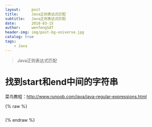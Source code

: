 ```yaml
---
layout:     post
title:      Java正则表达式匹配
subtitle:   Java正则表达式匹配
date:       2018-03-15
author:     wenfengSAT
header-img: img/post-bg-universe.jpg
catalog: true
tags:
    - Java
---
```


>Java正则表达式匹配

# 找到start和end中间的字符串
菜鸟教程：http://www.runoob.com/java/java-regular-expressions.html

{% raw %}
```hbs


```
{% endraw %}



